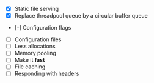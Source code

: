- [X] Static file serving
- [X] Replace threadpool queue by a circular buffer queue
- [-] Configuration flags
- [ ] Configuration files
- [ ] Less allocations
- [ ] Memory pooling
- [ ] Make it **fast**
- [ ] File caching
- [ ] Responding with headers
